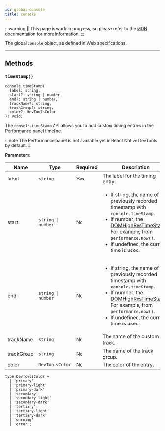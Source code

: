 ```yaml
---
id: global-console
title: console
---
```


:::warning
🚧 This page is work in progress, so please refer to the [MDN documentation](https://developer.mozilla.org/en-US/docs/Web/API/console) for more information.
:::

The global `console` object, as defined in Web specifications.

---

## Methods

### `timeStamp()`

```tsx
console.timeStamp(
  label: string,
  start?: string | number,
  end?: string | number,
  trackName?: string,
  trackGroup?: string,
  color?: DevToolsColor
): void;
```

The `console.timeStamp` API allows you to add custom timing entries in the Performance panel timeline.

:::note
The Performance panel is not available yet in React Native DevTools by default.
:::

**Parameters:**

| Name       | Type               | Required | Description                                                                                                                                                                                                                                                                                                   |
| ---------- | ------------------ | -------- | ------------------------------------------------------------------------------------------------------------------------------------------------------------------------------------------------------------------------------------------------------------------------------------------------------------- |
| label      | `string`           | Yes      | The label for the timing entry.                                                                                                                                                                                                                                                                               |
| start      | `string \| number` | No       | <ul><li>If string, the name of a previously recorded timestamp with `console.timeStamp`.</li><li>If number, the [DOMHighResTimeStamp](https://developer.mozilla.org/en-US/docs/Web/API/DOMHighResTimeStamp). For example, from `performance.now()`.</li><li>If undefined, the current time is used.</li></ul> |
| end        | `string \| number` | No       | <ul><li>If string, the name of a previously recorded timestamp with `console.timeStamp`.</li><li>If number, the [DOMHighResTimeStamp](https://developer.mozilla.org/en-US/docs/Web/API/DOMHighResTimeStamp). For example, from `performance.now()`.</li><li>If undefined, the current time is used.</li></ul> |
| trackName  | `string`           | No       | The name of the custom track.                                                                                                                                                                                                                                                                                 |
| trackGroup | `string`           | No       | The name of the track group.                                                                                                                                                                                                                                                                                  |
| color      | `DevToolsColor`    | No       | The color of the entry.                                                                                                                                                                                                                                                                                       |

```tsx
type DevToolsColor =
  | 'primary'
  | 'primary-light'
  | 'primary-dark'
  | 'secondary'
  | 'secondary-light'
  | 'secondary-dark'
  | 'tertiary'
  | 'tertiary-light'
  | 'tertiary-dark'
  | 'warning'
  | 'error';
```
